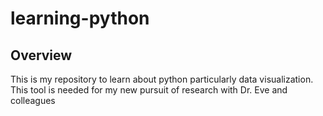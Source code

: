 # learning-python

## Overview

This is my repository to learn about python particularly data visualization. This tool is needed for my new pursuit of research with Dr. Eve and colleagues
